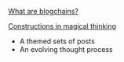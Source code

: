[What are blogchains?](https://tomcritchlow.com/2019/07/17/blogchains/)

[Constructions in magical thinking](https://www.ribbonfarm.com/2019/03/21/constructions-in-magical-thinking/)

- A themed sets of posts
- An evolving thought process
